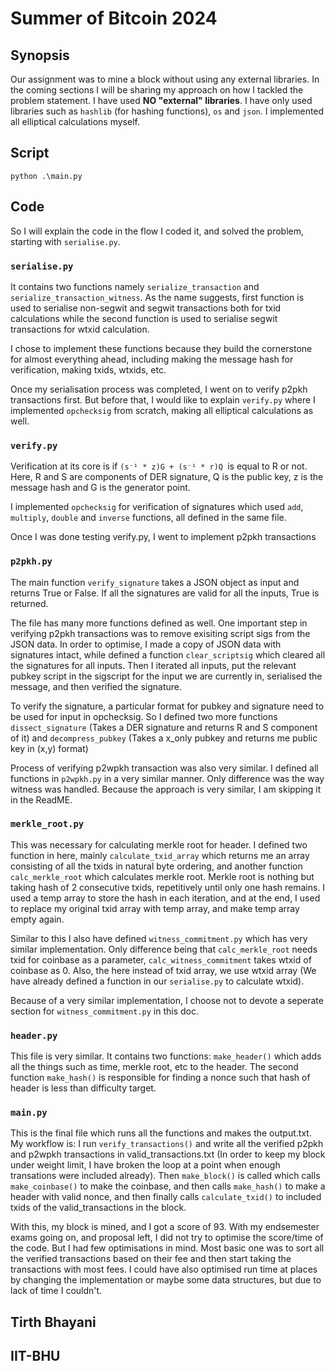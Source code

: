 # Summer of Bitcoin 2024

## Synopsis

Our assignment was to mine a block without using any external libraries. In the coming sections I will be sharing my approach on how I tackled the problem statement. I have used **NO "external" libraries**. I have only used libraries such as `hashlib` (for hashing functions), `os` and `json`. I implemented all elliptical calculations myself.

## Script

```
python .\main.py

```

## Code

So I will explain the code in the flow I coded it, and solved the problem, starting with `serialise.py`.

### `serialise.py`

It contains two functions namely `serialize_transaction` and `serialize_transaction_witness`. As the name suggests, first function is used to serialise non-segwit and segwit transactions both for txid calculations while the second function is used to serialise segwit transactions for wtxid calculation.

I chose to implement these functions because they build the cornerstone for almost everything ahead, including making the message hash for verification, making txids, wtxids, etc.

Once my serialisation process was completed, I went on to verify p2pkh transactions first. But before that, I would like to explain `verify.py` where I implemented `opchecksig` from scratch, making all elliptical calculations as well.

### `verify.py`

Verification at its core is if
`(s⁻¹ * z)G + (s⁻¹ * r)Q `is equal to R or not.
Here, R and S are components of DER signature, Q is the public key, z is the message hash and G is the generator point.

I implemented `opchecksig` for verification of signatures which used `add`, `multiply`, `double` and `inverse` functions, all defined in the same file.

Once I was done testing verify.py, I went to implement p2pkh transactions

### `p2pkh.py`

The main function `verify_signature` takes a JSON object as input and returns True or False. If all the signatures are valid for all the inputs, True is returned.

The file has many more functions defined as well. One important step in verifying p2pkh transactions was to remove exisiting script sigs from the JSON data. In order to optimise, I made a copy of JSON data with signatures intact, while defined a function `clear_scriptsig` which cleared all the signatures for all inputs. Then I iterated all inputs, put the relevant pubkey script in the sigscript for the input we are currently in, serialised the message, and then verified the signature.

To verify the signature, a particular format for pubkey and signature need to be used for input in opchecksig. So I defined two more functions `dissect_signature` (Takes a DER signature and returns R and S component of it) and `decompress_pubkey` (Takes a x_only pubkey and returns me public key in (x,y) format)

Process of verifying p2wpkh transaction was also very similar. I defined all functions in `p2wpkh.py` in a very similar manner. Only difference was the way witness was handled. Because the approach is very similar, I am skipping it in the ReadME.

### `merkle_root.py`

This was necessary for calculating merkle root for header.
I defined two function in here, mainly `calculate_txid_array` which returns me an array consisting of all the txids in natural byte ordering, and another function `calc_merkle_root` which calculates merkle root. Merkle root is nothing but taking hash of 2 consecutive txids, repetitively until only one hash remains. I used a temp array to store the hash in each iteration, and at the end, I used to replace my original txid array with temp array, and make temp array empty again.

Similar to this I also have defined `witness_commitment.py` which has very similar implementation. Only difference being that `calc_merkle_root` needs txid for coinbase as a parameter, `calc_witness_commitment` takes wtxid of coinbase as 0. Also, the here instead of txid array, we use wtxid array (We have already defined a function in our `serialise.py` to calculate wtxid).

Because of a very similar implementation, I choose not to devote a seperate section for `witness_commitment.py` in this doc.

### `header.py`

This file is very similar. It contains two functions:
`make_header()` which adds all the things such as time, merkle root, etc to the header. The second function `make_hash()` is responsible for finding a nonce such that hash of header is less than difficulty target.

### `main.py`

This is the final file which runs all the functions and makes the output.txt. My workflow is: I run `verify_transactions()` and write all the verified p2pkh and p2wpkh transactions in valid_transactions.txt (In order to keep my block under weight limit, I have broken the loop at a point when enough transations were included already). Then `make_block()` is called which calls `make_coinbase()` to make the coinbase, and then calls `make_hash()` to make a header with valid nonce, and then finally calls `calculate_txid()` to included txids of the valid_transactions in the block.

With this, my block is mined, and I got a score of 93. With my endsemester exams going on, and proposal left, I did not try to optimise the score/time of the code. But I had few optimisations in mind. Most basic one was to sort all the verified transactions based on their fee and then start taking the transactions with most fees. I could have also optimised run time at places by changing the implementation or maybe some data structures, but due to lack of time I couldn't.

## Tirth Bhayani

## IIT-BHU
